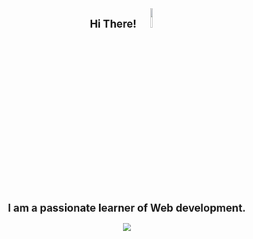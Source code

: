 <div id = "Head" align = "center">
  <h2>Hi There! <img src= "https://media.giphy.com/media/zJ3V6Ot51H8Y0/giphy.gif" width = "10%"/><br>
    I am a passionate learner of Web development.</h2>
</div>

<div id = "about" align = "center" >
   <img src="https://media.giphy.com/media/paTz7UZbPfTZFRYnnB/giphy.gif"> 
 <div>
